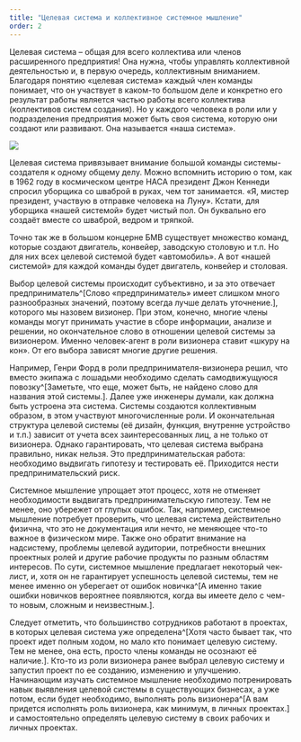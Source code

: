 ```yaml
---
title: "Целевая система и коллективное системное мышление"
order: 2
---
```




Целевая система – общая для всего коллектива или членов расширенного предприятия! Она нужна, чтобы управлять коллективной деятельностью и, в первую очередь, коллективным вниманием. Благодаря понятию «целевая система» каждый член команды понимает, что он участвует в каком-то большом деле и конкретно его результат работы является частью работы всего коллектива (коллективов систем создания). Но у каждого человека в роли или у подразделения предприятия может быть своя система, которую они создают или развивают. Она называется «наша система».


![](/text/systems-thinking-introduction/2025-03-16T0959/3800/10.png)


Целевая система привязывает внимание большой команды системы-создателя к одному общему делу. Можно вспомнить историю о том, как в 1962 году в космическом центре НАСА президент Джон Кеннеди спросил уборщика со шваброй в руках, чем тот занимается. «Я, мистер президент, участвую в отправке человека на Луну». Кстати, для уборщика «нашей системой» будет чистый пол. Он буквально его создаёт вместе со шваброй, ведром и тряпкой.

Точно так же в большом концерне БМВ существует множество команд, которые создают двигатель, конвейер, заводскую столовую и т.п. Но для них всех целевой системой будет «автомобиль». А вот «нашей системой» для каждой команды будет двигатель, конвейер и столовая.

Выбор целевой системы происходит субъективно, и за это отвечает предприниматель^[Слово «предприниматель» имеет слишком много разнообразных значений, поэтому всегда лучше делать уточнение.], которого мы назовем визионер. При этом, конечно, многие члены команды могут принимать участие в сборе информации, анализе и решении, но окончательное слово в отношении целевой системы за визионером. Именно человек-агент в роли визионера ставит «шкуру на кон». От его выбора зависят многие другие решения.

Например, Генри Форд в роли предпринимателя-визионера решил, что вместо экипажа с лошадьми необходимо сделать самодвижущуюся повозку^[Заметьте, что еще, может быть, не найдено слово для названия этой системы.]. Далее уже инженеры думали, как должна быть устроена эта система. Системы создаются коллективным образом, в этом участвуют многочисленные роли. И окончательная структура целевой системы (её дизайн, функция, внутренне устройство и т.п.) зависит от учета всех заинтересованных лиц, а не только от визионера. Однако гарантировать, что целевая система выбрана правильно, никак нельзя. Это предпринимательская работа: необходимо выдвигать гипотезу и тестировать её. Приходится нести предпринимательский риск.

Системное мышление упрощает этот процесс, хотя не отменяет необходимости выдвигать предпринимательскую гипотезу. Тем не менее, оно убережет от глупых ошибок. Так, например, системное мышление потребует проверить, что целевая система действительно физична, что это не документация или нечто, не меняющее что-то важное в физическом мире. Также оно обратит внимание на надсистему, проблемы целевой аудитории, потребности внешних проектных ролей и другие рабочие продукты по разным областям интересов. По сути, системное мышление предлагает некоторый чек-лист, и, хотя он не гарантирует успешность целевой системы, тем не менее именно он уберегает от ошибок новичка^[А именно такие ошибки новичков вероятнее появляются, когда вы имеете дело с чем-то новым, сложным и неизвестным.].

Следует отметить, что большинство сотрудников работают в проектах, в которых целевая система уже определена^[Хотя часто бывает так, что проект идет полным ходом, но мало кто понимает целевую систему. Тем не менее, она есть, просто члены команды не осознают её наличие.]. Кто-то из роли визионера ранее выбрал целевую систему и запустил проект по ее созданию, изменению и улучшению. Начинающим изучать системное мышление необходимо потренировать навык выявления целевой системы в существующих бизнесах, а уже потом, если будет необходимо, выполнять роль визионера^[А вам придется исполнять роль визионера, как минимум, в личных проектах.] и самостоятельно определять целевую систему в своих рабочих и личных проектах.

